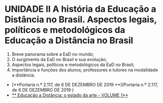 # UNIDADE II A história da Educação a Distância no Brasil. Aspectos legais, políticos e metodológicos da Educação a Distância no Brasil 

1. Breve panorama sobre a EaD no mundo;
2. O surgimento da EaD no Brasil e sua evolução;
3. Aspectos legais, políticos e metodológicos da EaD no Brasil;
4. Importância e funções dos alunos, professores e tutores na modalidade a distância.

+ [**Portaria n.º 2.117, de 6 DE DEZEMBRO DE 2019 **](Portaria n.º 2.117, de 6 DE DEZEMBRO DE 2019 )
+ [** Educação a Distância: o estado da arte - VOLUME 1**](http://www.abed.org.br/arquivos/Estado_da_Arte_1.pdf)

